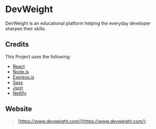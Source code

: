 # DevWeight

DevWeight is an educational platform helping the everyday developer sharpen their skills. 

## Credits

This Project uses the following:

- [React](https://reactjs.org/)
- [Node.js](https://nodejs.org/)
- [Express.js](https://expressjs.com/)
- [Sass](https://sass-lang.com/)
- [Json](https://www.json.org/json-en.html)
- [Netlify](https://www.netlify.com/)


## Website

> [https://www.devweight.com/](https://www.devweight.com/);
